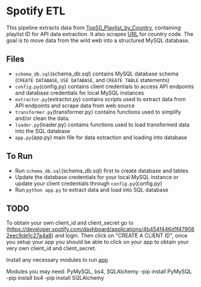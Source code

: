 # Spotify ETL

This pipeline extracts data from [Top50_Playlist_by_Country](Resources/Top50_Playlist_by_Country.xlsm), containing playlist ID for API data extraction. It also scrapes [URL](https://www.nationsonline.org/oneworld/country_code_list.htm) for country code. The goal is to move data from the wild web into a structured MySQL database.

## Files

- `schema_db.sql`(schema_db.sql) contains MySQL database schema (`CREATE DATABASE`, `USE DATABASE`, and `CREATE TABLE` statements)
- `config.py`(config.py) contains client credentials to access API endpoints and database credentials for local MySQL instances
- `extractor.py`(extractor.py) contains scripts used to extract data from API endpoints and scrape data from web source
- `transformer.py`(transformer.py) contains functions used to simplify and/or clean the data.
- `loader.py`(loader.py) contains functions used to load transformed data into the SQL database
- `app.py`(app.py) main file for data extraction and loading into database
 
## To Run
 
 - Run `schema_db.sql`(schema_db.sql) first to create database and tables
 - Update the database credentials for your local MySQL instance or update your client credentials through `config.py`(config.py)
 - Run `python app.py` to extract data and load into SQL database
 
## TODO

To obtain your own client_id and client_secret go to (https://developer.spotify.com/dashboard/applications/4b454f446d1f479082eec9de1c27a4a8) and login. Then click on "CREATE A CLIENT ID", once you setup your app you should be able to click on your app to obtain your very own client_id and client_secret.

Install any necessary modules to run [app](app.py)

Modules you may need: PyMySQL, bs4, SQLAlchemy
  -pip install PyMySQL
  -pip install bs4
  -pip install SQLAlchemy
